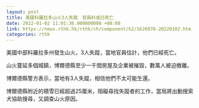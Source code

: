 ```yaml
---
layout: post
title: 美國科羅拉多山火3人失蹤　官員料或已死亡
date: 2022-01-02 11:01:36.000000000 +08:00
link: https://news.rthk.hk/rthk/ch/component/k2/1626976-20220102.htm
categories: rthk
---
```


美國中部科羅拉多州發生山火，3人失蹤，當地官員估計，他們已經死亡。

山火蔓延多個城鎮，博爾德縣至少一千間房屋及企業被摧毀，數萬人被迫撤離。

博爾德縣警方表示，當地有3人失蹤，相信他們不太可能生還。

博爾德縣附近的積雪已經超過25厘米，阻礙尋找失蹤者的工作，當局將出動搜索犬協助搜尋，又調查山火原因。
